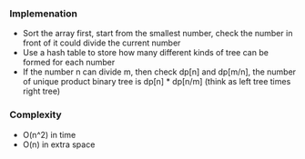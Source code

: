 ### Implemenation
- Sort the array first, start from the smallest number, check the number in front of it could divide the current number
- Use a hash table to store how many different kinds of tree can be formed for each number
- If the number n can divide m, then check dp[n] and dp[m/n], the number of unique product binary tree is dp[n] * dp[n/m] (think as left tree times right tree)
​
### Complexity
- O(n^2) in time
- O(n) in extra space
​
​